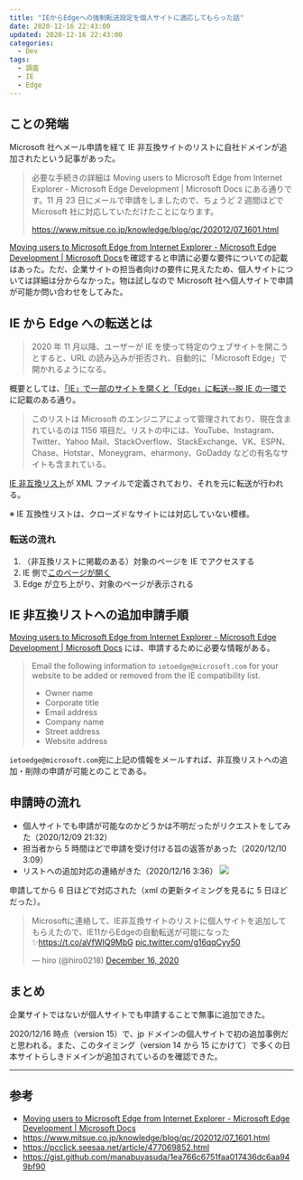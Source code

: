 ```yaml
---
title: "IEからEdgeへの強制転送設定を個人サイトに適応してもらった話"
date: 2020-12-16 22:43:00
updated: 2020-12-16 22:43:00
categories:
  - Dev
tags:
  - 調査
  - IE
  - Edge
---
```


## ことの発端

Microsoft 社へメール申請を経て IE 非互換サイトのリストに自社ドメインが追加されたという記事があった。

> 必要な手続きの詳細は Moving users to Microsoft Edge from Internet Explorer - Microsoft Edge Development | Microsoft Docs にある通りです。11 月 23 日にメールで申請をしましたので、ちょうど 2 週間ほどで Microsoft 社に対応していただけたことになります。
>
> https://www.mitsue.co.jp/knowledge/blog/qc/202012/07_1601.html

[Moving users to Microsoft Edge from Internet Explorer - Microsoft Edge Development | Microsoft Docs](https://docs.microsoft.com/en-us/microsoft-edge/web-platform/ie-to-microsoft-edge-redirection)を確認すると申請に必要な要件についての記載はあった。ただ、企業サイトの担当者向けの要件に見えたため、個人サイトについては詳細は分からなかった。物は試しなので Microsoft 社へ個人サイトで申請が可能か問い合わせをしてみた。

## IE から Edge への転送とは

> 2020 年 11 月以降、ユーザーが IE を使って特定のウェブサイトを開こうとすると、URL の読み込みが拒否され、自動的に「Microsoft Edge」で開かれるようになる。

概要としては、[「IE」で一部のサイトを開くと「Edge」に転送--脱 IE の一環で](https://japan.zdnet.com/article/35161516/)に記載のある通り。

> このリストは Microsoft のエンジニアによって管理されており、現在含まれているのは 1156 項目だ。リストの中には、YouTube、Instagram、Twitter、Yahoo Mail、StackOverflow、StackExchange、VK、ESPN、Chase、Hotstar、Moneygram、eharmony、GoDaddy などの有名なサイトも含まれている。

[IE 非互換リスト](https://edge.microsoft.com/neededge/v1)が XML ファイルで定義されており、それを元に転送が行われる。

※ IE 互換性リストは、クローズドなサイトには対応していない模様。

### 転送の流れ

1. （非互換リストに掲載のある）対象のページを IE でアクセスする
2. IE 側で[このページが開く](https://support.microsoft.com/en-gb/office/the-website-you-were-trying-to-reach-doesn-t-work-with-internet-explorer-8f5fc675-cd47-414c-9535-12821ddfc554)
3. Edge が立ち上がり、対象のページが表示される

## IE 非互換リストへの追加申請手順

[Moving users to Microsoft Edge from Internet Explorer - Microsoft Edge Development | Microsoft Docs](https://docs.microsoft.com/en-us/microsoft-edge/web-platform/ie-to-microsoft-edge-redirection) には、申請するために必要な情報がある。

> Email the following information to `ietoedge@microsoft.com` for your website to be added or removed from the IE compatibility list.
>
> - Owner name
> - Corporate title
> - Email address
> - Company name
> - Street address
> - Website address

`ietoedge@microsoft.com`宛に上記の情報をメールすれば、非互換リストへの追加・削除の申請が可能とのことである。

## 申請時の流れ

- 個人サイトでも申請が可能なのかどうかは不明だったがリクエストをしてみた（2020/12/09 21:32）
- 担当者から 5 時間ほどで申請を受け付ける旨の返答があった（2020/12/10 3:09）
- リストへの追加対応の連絡がきた（2020/12/16 3:36）
  ![](https://user-images.githubusercontent.com/3617124/102288162-3c4ce180-3f7f-11eb-8a4d-e2fc066149b9.png)

申請してから 6 日ほどで対応された（xml の更新タイミングを見るに 5 日ほどだった）。

<blockquote class="twitter-tweet"><p lang="ja" dir="ltr">Microsoftに連絡して、IE非互換サイトのリストに個人サイトを追加してもらえたので、IE11からEdgeの自動転送が可能になった✨<a href="https://t.co/aVfWIQ9MbG">https://t.co/aVfWIQ9MbG</a> <a href="https://t.co/g16qqCyy50">pic.twitter.com/g16qqCyy50</a></p>&mdash; hiro (@hiro0218) <a href="https://twitter.com/hiro0218/status/1339005100652601344?ref_src=twsrc%5Etfw">December 16, 2020</a></blockquote>

## まとめ

企業サイトではないが個人サイトでも申請することで無事に追加できた。

2020/12/16 時点（version 15）で、jp ドメインの個人サイトで初の追加事例だと思われる。また、このタイミング（version 14 から 15 にかけて）で多くの日本サイトらしきドメインが追加されているのを確認できた。

---

## 参考

- [Moving users to Microsoft Edge from Internet Explorer - Microsoft Edge Development | Microsoft Docs](https://docs.microsoft.com/en-us/microsoft-edge/web-platform/ie-to-microsoft-edge-redirection)
- https://www.mitsue.co.jp/knowledge/blog/qc/202012/07_1601.html
- https://pcclick.seesaa.net/article/477069852.html
- https://gist.github.com/manabuyasuda/1ea766c6751faa017436dc6aa949bf90
